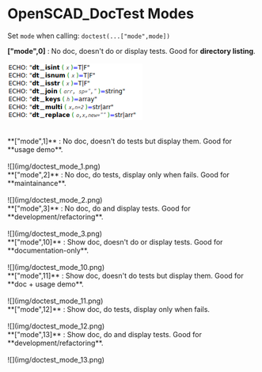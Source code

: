 OpenSCAD_DocTest Modes
======================

Set `mode` when calling: `doctest(...["mode",mode])`

**["mode",0]** : No doc, doesn't do or display tests. Good for **directory listing**.<br/><br/>
![](img/doctest_mode_0.png)

<br/>
**["mode",1]** : No doc, doesn't do tests but display them. Good for **usage demo**.<br/><br/>
![](img/doctest_mode_1.png)

<br/>
**["mode",2]** : No doc, do tests, display only when fails. Good for **maintainance**.<br/><br/>
![](img/doctest_mode_2.png)

<br/>
**["mode",3]** : No doc, do and display tests. Good for **development/refactoring**.<br/><br/>
![](img/doctest_mode_3.png)

<br/>
**["mode",10]** : Show doc, doesn't do or display tests. Good for **documentation-only**.<br/><br/>
![](img/doctest_mode_10.png)

<br/>
**["mode",11]** : Show doc, doesn't do tests but display them. Good for **doc + usage demo**.<br/><br/>
![](img/doctest_mode_11.png)

<br/>
**["mode",12]** : Show doc, do tests, display only when fails. <br/><br/>
![](img/doctest_mode_12.png)

<br/>
**["mode",13]** : Show doc, do and display tests. Good for **development/refactoring**.<br/><br/>
![](img/doctest_mode_13.png)



